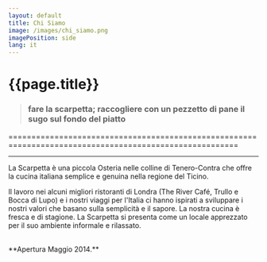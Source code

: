 ```yaml
---
layout: default
title: Chi Siamo
image: /images/chi_siamo.png
imagePosition: side
lang: it
---
```


{{page.title}}
==============
 
> ### **fare la scarpetta;** raccogliere con un pezzetto di pane il sugo sul fondo del piatto 
========================================================================================================

***

La Scarpetta è una piccola Osteria nelle colline di Tenero-Contra che offre la cucina italiana semplice e genuina nella regione del Ticino.  

Il lavoro nei alcuni migliori ristoranti di Londra (The River Café, Trullo e Bocca di Lupo) e i nostri viaggi per l'Italia ci hanno ispirati a sviluppare i nostri valori che basano sulla semplicità e il sapore. La nostra cucina è fresca e di stagione. La Scarpetta si presenta come un locale apprezzato per il suo ambiente informale e rilassato.  

<br>
**Apertura Maggio 2014.**

